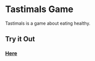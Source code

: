 # Tastimals Game
Tastimals is a game about eating healthy.

## Try it Out ##
### [Here](https://www.jaimino.com/tastimals "Here") ###
